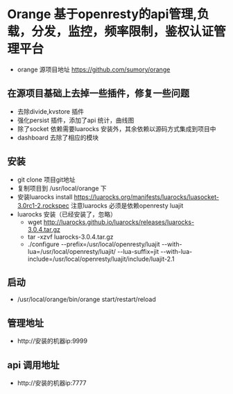 # Orange 基于openresty的api管理,负载，分发，监控，频率限制，鉴权认证管理平台
* orange 源项目地址 https://github.com/sumory/orange
## 在源项目基础上去掉一些插件，修复一些问题
* 去除divide,kvstore 插件
* 强化persist 插件，添加了api 统计，曲线图
* 除了socket 依赖需要luarocks 安装外，其余依赖以源码方式集成到项目中
* dashboard 去除了相应的模块
## 安装
* git clone 项目git地址
* 复制项目到 /usr/local/orange 下
* 安装luarocks install https://luarocks.org/manifests/luarocks/luasocket-3.0rc1-2.rockspec 注意luarocks 必须是依赖openresty luajit
* luarocks 安装（已经安装了，忽略）
   * wget http://luarocks.github.io/luarocks/releases/luarocks-3.0.4.tar.gz
   * tar -xzvf luarocks-3.0.4.tar.gz
   * ./configure --prefix=/usr/local/openresty/luajit     --with-lua=/usr/local/openresty/luajit/     --lua-suffix=jit     --with-lua-include=/usr/local/openresty/luajit/include/luajit-2.1
## 启动
* /usr/local/orange/bin/orange start/restart/reload
## 管理地址
* http://安装的机器ip:9999
## api 调用地址
* http://安装的机器ip:7777

